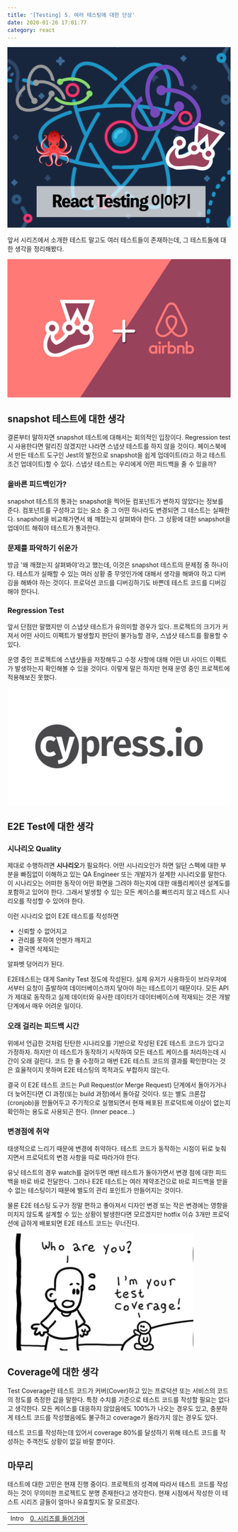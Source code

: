 ```yaml
---
title: '[Testing] 5. 여러 테스팅에 대한 단상'
date: 2020-01-26 17:01:77
category: react
---
```


![react-testing-logo](./images/react-testing-logo.png)

앞서 시리즈에서 소개한 테스트 말고도 여러 테스트들이 존재하는데, 그 테스트들에 대한 생각을 정리해봤다.

![testing_jest_enzyme](./images/testing_jest_enzyme.png)

## snapshot 테스트에 대한 생각

결론부터 말하자면 snapshot 테스트에 대해서는 회의적인 입장이다. Regression test 시 사용한다면 말리진 않겠지만 나라면 스냅샷 테스트를 하지 않을 것이다. 페이스북에서 만든 테스트 도구인 Jest의 발전으로 snapshot을 쉽게 업데이트(라고 하고 테스트 조건 업데이트)할 수 있다. 스냅샷 테스트는 우리에게 어떤 피드백을 줄 수 있을까?

### 올바른 피드백인가?

snapshot 테스트의 통과는 snapshot을 찍어둔 컴포넌트가 변하지 않았다는 정보를 준다. 컴포넌트를 구성하고 있는 요소 중 그 어떤 하나라도 변경되면 그 테스트는 실패한다. snapshot을 비교해가면서 왜 깨졌는지 살펴봐야 한다. 그 상황에 대한 snapshot을 업데이트 해줘야 테스트가 통과한다.

### 문제를 파악하기 쉬운가

방금 '왜 깨졌는지 살펴봐야'라고 했는데, 이것은 snapshot 테스트의 문제점 중 하나이다. 테스트가 실패할 수 있는 여러 상황 중 무엇인가에 대해서 생각을 해봐야 하고 디버깅을 해봐야 하는 것이다. 프로덕션 코드를 디버깅하기도 바쁜데 테스트 코드를 디버깅해야 한다니.

### Regression Test

앞서 단점만 말했지만 이 스냅샷 테스트가 유의미할 경우가 있다. 프로젝트의 크기가 커져서 어떤 사이드 이펙트가 발생할지 판단이 불가능할 경우, 스냅샷 테스트를 활용할 수 있다.

운영 중인 프로젝트에 스냅샷들을 저장해두고 수정 사항에 대해 어떤 UI 사이드 이펙트가 발생하는지 확인해볼 수 있을 것이다. 이렇게 말은 하지만 현재 운영 중인 프로젝트에 적용해보진 못했다.

![testing_cypress](./images/testing_cypress.png)

## E2E Test에 대한 생각

### 시나리오 Quality

제대로 수행하려면 **시나리오**가 필요하다. 어떤 시나리오인가 하면 일단 스펙에 대한 부분을 빠짐없이 이해하고 있는 QA Engineer 또는 개발자가 설계한 시나리오를 말한다. 이 시나리오는 어떠한 동작이 어떤 화면을 그려야 하는지에 대한 애플리케이션 설계도를 포함하고 있어야 한다. 그래서 발생할 수 있는 모든 케이스를 빠뜨리지 않고 테스트 시나리오를 작성할 수 있어야 한다.

이런 시나리오 없이 E2E 테스트를 작성하면

- 신뢰할 수 없어지고
- 관리를 못하여 언젠가 깨지고
- 결국엔 삭제되는

알파벳 덩어리가 된다.

E2E테스트는 대게 Sanity Test 정도에 작성된다. 실제 유저가 사용하듯이 브라우저에서부터 요청이 출발하여 데이터베이스까지 닿아야 하는 테스트이기 때문이다. 모든 API가 제대로 동작하고 실제 데이터와 유사한 데이터가 데이터베이스에 적재되는 것은 개발 단계에서 매우 어려운 일이다.

### 오래 걸리는 피드백 시간

위에서 언급한 것처럼 탄탄한 시나리오를 기반으로 작성된 E2E 테스트 코드가 있다고 가정하자. 하지만 이 테스트가 동작하기 시작하여 모든 테스트 케이스를 처리하는데 시간이 오래 걸린다. 코드 한 줄 수정하고 매번 E2E 테스트 코드의 결과를 확인한다는 것은 효율적이지 못하며 E2E 테스팅의 목적과도 부합하지 않는다.

결국 이 E2E 테스트 코드는 Pull Request(or Merge Request) 단계에서 돌아가거나 더 늦어진다면 CI 과정(또는 build 과정)에서 돌아갈 것이다. 또는 별도 크론잡(cronjob)을 만들어두고 주기적으로 실행되면서 현재 배포된 프로덕트에 이상이 없는지 확인하는 용도로 사용되곤 한다. (Inner peace...)

### 변경점에 취약

태생적으로 느리기 때문에 변경에 취약하다. 테스트 코드가 동작하는 시점이 뒤로 늦춰지면서 프로덕트의 변경 사항을 따로 따라가야 한다.

유닛 테스트의 경우 watch를 걸어두면 매번 테스트가 돌아가면서 변경 점에 대한 피드백을 바로 바로 전달한다. 그러나 E2E 테스트는 여러 제약조건으로 바로 피드백을 받을 수 없는 테스팅이기 때문에 별도의 관리 포인트가 만들어지는 것이다.

물론 E2E 테스팅 도구가 정말 편하고 좋아져서 디자인 변경 또는 작은 변경에는 영향을 미치지 않도록 설계할 수 있는 상황이 발생한다면 모르겠지만 hotfix 이슈 3개만 프로덕션에 급하게 배포되면 E2E 테스트 코드는 무너진다.

![testing_test_coverage](./images/testing_test_coverage.jpg)

## Coverage에 대한 생각

Test Coverage란 테스트 코드가 커버(Cover)하고 있는 프로덕션 또는 서비스의 코드의 정도를 측정한 값을 말한다. 특정 수치를 기준으로 테스트 코드를 작성할 필요는 없다고 생각한다. 모든 케이스를 대응하지 않았음에도 100%가 나오는 경우도 있고, 충분하게 테스트 코드를 작성했음에도 불구하고 coverage가 올라가지 않는 경우도 있다.

테스트 코드를 작성하는데 있어서 coverage 80%를 달성하기 위해 테스트 코드를 작성하는 주객전도 상황이 없길 바랄 뿐이다.

## 마무리

테스트에 대한 고민은 현재 진행 중이다. 프로젝트의 성격에 따라서 테스트 코드를 작성하는 것이 무의미한 프로젝트도 분명 존재한다고 생각한다. 현재 시점에서 작성한 이 테스트 시리즈 글들이 얼마나 유효할지도 잘 모르겠다.

|       |                                                                      |
| :---: | :------------------------------------------------------------------: |
| Intro | [0. 시리즈를 들어가며](https://jbee.io/react/testing-0-react-testing-intro/) |
